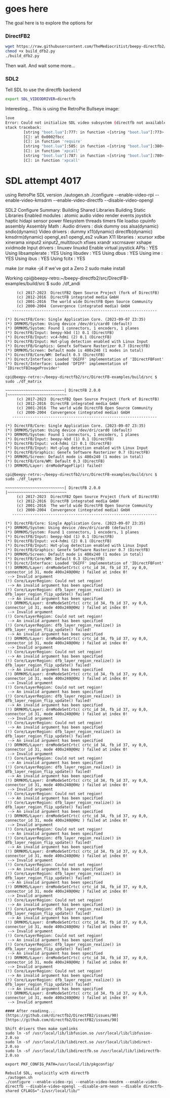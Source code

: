 # goes here

The goal here is to explore the options for 

### DirectFB2
```bash
wget https://raw.githubusercontent.com/TheMediocritist/beepy-directfb2/main/build_dfb2.py
chmod +x build_dfb2.py
./build_dfb2.py
```
Then wait. And wait some more...

### SDL2
Tell SDL to use the directfb backend
```bash
export SDL_VIDEODRIVER=directfb
```

Interesting... This is using the RetroPie Bullseye image:
```bash
love
Error: Could not initialize SDL video subsystem (directfb not available)
stack traceback:
        [string "boot.lua"]:777: in function <[string "boot.lua"]:773>
        [C]: at 0x0002fbcc
        [C]: in function 'require'
        [string "boot.lua"]:505: in function <[string "boot.lua"]:380>
        [C]: in function 'xpcall'
        [string "boot.lua"]:787: in function <[string "boot.lua"]:780>
        [C]: in function 'xpcall'
```

# SDL attempt 4017
using RetroPie SDL version
./autogen.sh
./configure --enable-video-rpi --enable-video-kmsdrm --enable-video-directfb --disable-video-opengl

SDL2 Configure Summary:
Building Shared Libraries
Building Static Libraries
Enabled modules : atomic audio video render events joystick haptic hidapi sensor power filesystem threads timers file loadso cpuinfo assembly
Assembly Math   :
Audio drivers   : disk dummy oss alsa(dynamic) sndio(dynamic)
Video drivers   : dummy x11(dynamic) directfb(dynamic) kmsdrm(dynamic) opengl_es1 opengl_es2 vulkan
X11 libraries   : xcursor xdbe xinerama xinput2 xinput2_multitouch xfixes xrandr xscrnsaver xshape xvidmode
Input drivers   : linuxev linuxkd
Enable virtual joystick APIs : YES
Using libsamplerate : YES
Using libudev       : YES
Using dbus          : YES
Using ime           : YES
Using ibus          : YES
Using fcitx         : YES

make (or make -j4 if we've got a Zero 2
sudo make install


Working
cpi@beepy-retro:~/beepy-directfb2/src/DirectFB-examples/build/src $ sudo ./df_andi

   ~~~~~~~~~~~~~~~~~~~~~~~~~~| DirectFB 2.0.0  |~~~~~~~~~~~~~~~~~~~~~~~~~~
        (c) 2017-2023  DirectFB2 Open Source Project (fork of DirectFB)
        (c) 2012-2016  DirectFB integrated media GmbH
        (c) 2001-2016  The world wide DirectFB Open Source Community
        (c) 2000-2004  Convergence (integrated media) GmbH
      ----------------------------------------------------------------

(*) DirectFB/Core: Single Application Core. (2023-09-07 23:35)
(*) DRMKMS/System: Using device /dev/dri/card0 (default)
(*) DRMKMS/System: Found 1 connectors, 1 encoders, 1 planes
(*) DirectFB/Input: beepy-kbd (1) 0.1 (DirectFB)
(*) DirectFB/Input: vc4-hdmi (2) 0.1 (DirectFB)
(*) DirectFB/Input: Hot-plug detection enabled with Linux Input
(*) DirectFB/Graphics: Genefx Software Rasterizer 0.7 (DirectFB)
(*) DRMKMS/Screen: Default mode is 400x240 (1 modes in total)
(*) DirectFB/Core/WM: Default 0.3 (DirectFB)
(*) Direct/Interface: Loaded 'DGIFF' implementation of 'IDirectFBFont'
(*) Direct/Interface: Loaded 'DFIFF' implementation of 'IDirectFBImageProvider'

cpi@beepy-retro:~/beepy-directfb2/src/DirectFB-examples/build/src $ sudo ./df_matrix

   ~~~~~~~~~~~~~~~~~~~~~~~~~~| DirectFB 2.0.0  |~~~~~~~~~~~~~~~~~~~~~~~~~~
        (c) 2017-2023  DirectFB2 Open Source Project (fork of DirectFB)
        (c) 2012-2016  DirectFB integrated media GmbH
        (c) 2001-2016  The world wide DirectFB Open Source Community
        (c) 2000-2004  Convergence (integrated media) GmbH
      ----------------------------------------------------------------

(*) DirectFB/Core: Single Application Core. (2023-09-07 23:35)
(*) DRMKMS/System: Using device /dev/dri/card0 (default)
(*) DRMKMS/System: Found 1 connectors, 1 encoders, 1 planes
(*) DirectFB/Input: beepy-kbd (1) 0.1 (DirectFB)
(*) DirectFB/Input: vc4-hdmi (2) 0.1 (DirectFB)
(*) DirectFB/Input: Hot-plug detection enabled with Linux Input
(*) DirectFB/Graphics: Genefx Software Rasterizer 0.7 (DirectFB)
(*) DRMKMS/Screen: Default mode is 400x240 (1 modes in total)
(*) DirectFB/Core/WM: Default 0.3 (DirectFB)
(!) DRMKMS/Layer: drmModePageFlip() failed!

cpi@beepy-retro:~/beepy-directfb2/src/DirectFB-examples/build/src $ sudo ./df_layers

   ~~~~~~~~~~~~~~~~~~~~~~~~~~| DirectFB 2.0.0  |~~~~~~~~~~~~~~~~~~~~~~~~~~
        (c) 2017-2023  DirectFB2 Open Source Project (fork of DirectFB)
        (c) 2012-2016  DirectFB integrated media GmbH
        (c) 2001-2016  The world wide DirectFB Open Source Community
        (c) 2000-2004  Convergence (integrated media) GmbH
      ----------------------------------------------------------------

(*) DirectFB/Core: Single Application Core. (2023-09-07 23:35)
(*) DRMKMS/System: Using device /dev/dri/card0 (default)
(*) DRMKMS/System: Found 1 connectors, 1 encoders, 1 planes
(*) DirectFB/Input: beepy-kbd (1) 0.1 (DirectFB)
(*) DirectFB/Input: vc4-hdmi (2) 0.1 (DirectFB)
(*) DirectFB/Input: Hot-plug detection enabled with Linux Input
(*) DirectFB/Graphics: Genefx Software Rasterizer 0.7 (DirectFB)
(*) DRMKMS/Screen: Default mode is 400x240 (1 modes in total)
(*) DirectFB/Core/WM: Default 0.3 (DirectFB)
(*) Direct/Interface: Loaded 'DGIFF' implementation of 'IDirectFBFont'
(!) DRMKMS/Layer: drmModeSetCrtc( crtc_id 34, fb_id 37, xy 0,0, connector_id 31, mode 400x240@0Hz ) failed at index 0!
    --> Invalid argument
(!) Core/LayerRegion: Could not set region!
    --> An invalid argument has been specified
(!) Core/LayerRegion: dfb_layer_region_realize() in dfb_layer_region_flip_update() failed!
    --> An invalid argument has been specified
(!) DRMKMS/Layer: drmModeSetCrtc( crtc_id 34, fb_id 37, xy 0,0, connector_id 31, mode 400x240@0Hz ) failed at index 0!
    --> Invalid argument
(!) Core/LayerRegion: Could not set region!
    --> An invalid argument has been specified
(!) Core/LayerRegion: dfb_layer_region_realize() in dfb_layer_region_flip_update() failed!
    --> An invalid argument has been specified
(!) DRMKMS/Layer: drmModeSetCrtc( crtc_id 34, fb_id 37, xy 0,0, connector_id 31, mode 400x240@0Hz ) failed at index 0!
    --> Invalid argument
(!) Core/LayerRegion: Could not set region!
    --> An invalid argument has been specified
(!) Core/LayerRegion: dfb_layer_region_realize() in dfb_layer_region_flip_update() failed!
    --> An invalid argument has been specified
(!) DRMKMS/Layer: drmModeSetCrtc( crtc_id 34, fb_id 37, xy 0,0, connector_id 31, mode 400x240@0Hz ) failed at index 0!
    --> Invalid argument
(!) Core/LayerRegion: Could not set region!
    --> An invalid argument has been specified
(!) Core/LayerRegion: dfb_layer_region_realize() in dfb_layer_region_flip_update() failed!
    --> An invalid argument has been specified
(!) DRMKMS/Layer: drmModeSetCrtc( crtc_id 34, fb_id 37, xy 0,0, connector_id 31, mode 400x240@0Hz ) failed at index 0!
    --> Invalid argument
(!) Core/LayerRegion: Could not set region!
    --> An invalid argument has been specified
(!) Core/LayerRegion: dfb_layer_region_realize() in dfb_layer_region_flip_update() failed!
    --> An invalid argument has been specified
(!) DRMKMS/Layer: drmModeSetCrtc( crtc_id 34, fb_id 37, xy 0,0, connector_id 31, mode 400x240@0Hz ) failed at index 0!
    --> Invalid argument
(!) Core/LayerRegion: Could not set region!
    --> An invalid argument has been specified
(!) Core/LayerRegion: dfb_layer_region_realize() in dfb_layer_region_flip_update() failed!
    --> An invalid argument has been specified
(!) DRMKMS/Layer: drmModeSetCrtc( crtc_id 34, fb_id 37, xy 0,0, connector_id 31, mode 400x240@0Hz ) failed at index 0!
    --> Invalid argument
(!) Core/LayerRegion: Could not set region!
    --> An invalid argument has been specified
(!) Core/LayerRegion: dfb_layer_region_realize() in dfb_layer_region_flip_update() failed!
    --> An invalid argument has been specified
(!) DRMKMS/Layer: drmModeSetCrtc( crtc_id 34, fb_id 37, xy 0,0, connector_id 31, mode 400x240@0Hz ) failed at index 0!
    --> Invalid argument
(!) Core/LayerRegion: Could not set region!
    --> An invalid argument has been specified
(!) Core/LayerRegion: dfb_layer_region_realize() in dfb_layer_region_flip_update() failed!
    --> An invalid argument has been specified
(!) DRMKMS/Layer: drmModeSetCrtc( crtc_id 34, fb_id 37, xy 0,0, connector_id 31, mode 400x240@0Hz ) failed at index 0!
    --> Invalid argument
(!) Core/LayerRegion: Could not set region!
    --> An invalid argument has been specified
(!) Core/LayerRegion: dfb_layer_region_realize() in dfb_layer_region_flip_update() failed!
    --> An invalid argument has been specified
(!) DRMKMS/Layer: drmModeSetCrtc( crtc_id 34, fb_id 37, xy 0,0, connector_id 31, mode 400x240@0Hz ) failed at index 0!
    --> Invalid argument
(!) Core/LayerRegion: Could not set region!
    --> An invalid argument has been specified
(!) Core/LayerRegion: dfb_layer_region_realize() in dfb_layer_region_flip_update() failed!
    --> An invalid argument has been specified
(!) DRMKMS/Layer: drmModeSetCrtc( crtc_id 34, fb_id 37, xy 0,0, connector_id 31, mode 400x240@0Hz ) failed at index 0!
    --> Invalid argument
(!) Core/LayerRegion: Could not set region!
    --> An invalid argument has been specified
(!) Core/LayerRegion: dfb_layer_region_realize() in dfb_layer_region_flip_update() failed!
    --> An invalid argument has been specified
(!) DRMKMS/Layer: drmModeSetCrtc( crtc_id 34, fb_id 37, xy 0,0, connector_id 31, mode 400x240@0Hz ) failed at index 0!
    --> Invalid argument
(!) Core/LayerRegion: Could not set region!
    --> An invalid argument has been specified
(!) Core/LayerRegion: dfb_layer_region_realize() in dfb_layer_region_flip_update() failed!
    --> An invalid argument has been specified
(!) DRMKMS/Layer: drmModeSetCrtc( crtc_id 34, fb_id 37, xy 0,0, connector_id 31, mode 400x240@0Hz ) failed at index 0!
    --> Invalid argument

#### After readinng...
(https://github.com/directfb2/DirectFB2/issues/90)[https://github.com/directfb2/DirectFB2/issues/90]

Shift drivers then make symlinks
sudo ln -sf /usr/local/lib/libfusion.so /usr/local/lib/libfusion-2.0.so
sudo ln -sf /usr/local/lib/libdirect.so /usr/local/lib/libdirect-2.0.so
sudo ln -sf /usr/local/lib/libdirectfb.so /usr/local/lib/libdirectfb-2.0.so

export PKF_CONFIG_PATH=/usr/local/lib/pkgconfig/

Rebuild SDL, explicitly with directfb
./autogen.sh
./configure --enable-video-rpi --enable-video-kmsdrm --enable-video-directfb --disable-video-opengl --disable-arm-neon --disable directfb-shared CFLAGS="-I/usr/local/lib/"
